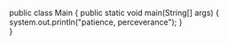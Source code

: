 public class Main {
    public static void main(String[] args) {
          system.out.println("patience, perceverance");
    }      
}
